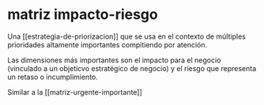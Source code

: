 # matriz impacto-riesgo

Una [[estrategia-de-priorizacion]] que se usa en el contexto de múltiples prioridades altamente importantes compitiendo por atención.

Las dimensiones más importantes son el impacto para el negocio (vinculado a un objeticvo estratégico de negocio) y el riesgo que representa un retaso o incumplimiento.

Similar a la [[matriz-urgente-importante]]

